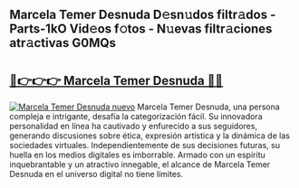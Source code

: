 ## Marcela Temer Desnuda D𝚎sn𝚞dos filtr𝚊dos - Parts-1kO Vid𝚎os f𝚘tos - N𝚞evas filtr𝚊ciones atr𝚊ctivas G0MQs

# <h2><a href="http://mb6osd.tromn.icu/?c=Marcela+Temer+Desnuda">🔗👉👉👉 Marcela Temer Desnuda 🔗🔗</a></h2>

[![Marcela Temer Desnuda nuevo](https://i.imgur.com/pEAQMta.gif)](http://mb6osd.tromn.icu/?c=Marcela+Temer+Desnuda)
Marcela Temer Desnuda, una persona compleja e intrigante, desafía la categorización fácil. Su innovadora personalidad en línea ha cautivado y enfurecido a sus seguidores, generando discusiones sobre ética, expresión artística y la dinámica de las sociedades virtuales. Independientemente de sus decisiones futuras, su huella en los medios digitales es imborrable. Armado con un espíritu inquebrantable y un atractivo innegable, el alcance de Marcela Temer Desnuda en el universo digital no tiene límites.
